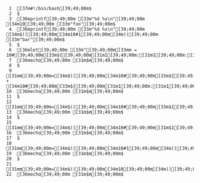      1	[37m#!/bin/bash[39;49;00m$
     2	$
     3	[36mprintf[39;49;00m [33m"%d %s\n"[39;49;00m [34m10[39;49;00m [33m"foo"[39;49;00m$
     4	[36mprintf[39;49;00m [33m"%d %s\n"[39;49;00m [34m$(([39;49;00m[34m10#1[39;49;00m[34m))[39;49;00m [33m"bar"[39;49;00m$
     5	$
     6	[36mlet[39;49;00m [33m"[39;49;00m[33mm = 10#[39;49;00m[33m${[39;49;00m[31m1[39;49;00m:[31m1[39;49;00m:[31m2[39;49;00m[33m}[39;49;00m[33m"[39;49;00m$
     7	[36mecho[39;49;00m [31m$m[39;49;00m$
     8	$
     9	[31mm[39;49;00m=[34m$(([39;49;00m[34m10#[39;49;00m[33m${[39;49;00m[31m1[39;49;00m:[31m4[39;49;00m:[31m3[39;49;00m[33m}[39;49;00m + [34m10#[39;49;00m[33m${[39;49;00m[31m1[39;49;00m:[31m1[39;49;00m:[31m3[39;49;00m[33m}[39;49;00m[34m))[39;49;00m$
    10	[36mecho[39;49;00m [31m$m[39;49;00m$
    11	$
    12	[31mm[39;49;00m=[34m$(([39;49;00m[34m10#[39;49;00m[33m${[39;49;00m[31m1[39;49;00m:[31m4[39;49;00m:[31m3[39;49;00m[33m}[39;49;00m[34m))[39;49;00m$
    13	[36mecho[39;49;00m [31m$m[39;49;00m$
    14	$
    15	[31mm[39;49;00m=[34m$(([39;49;00m[34m10#[39;49;00m[31m$1[39;49;00m[34m))[39;49;00m$
    16	[36mecho[39;49;00m [31m$m[39;49;00m$
    17	$
    18	[31mm[39;49;00m=[34m$(([39;49;00m[34m10#1[39;49;00m[34m))[39;49;00m$
    19	[36mecho[39;49;00m [31m$m[39;49;00m$
    20	$
    21	[31mm[39;49;00m=[34m$(([39;49;00m[34m10[39;49;00m[34m))[39;49;00m$
    22	[36mecho[39;49;00m [31m$m[39;49;00m$
